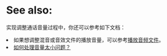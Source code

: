 # See also:

实现调整通话音量过程中，你还可以参考如下文档：

<li props="ios">如果想调整混音或音效文件的播放音量，可以参考<a href="https://docs.agora.io/cn/Voice/audio_effect_mixing_apple">播放音频文件</a>。</li>
<li props="ios android"><a href="https://docs.agora.io/cn/faq/audio_low">如何处理音量太小问题？</a></li>